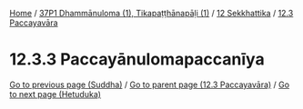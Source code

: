 
[Home](/) / [37P1 Dhammānuloma (1), Tikapaṭṭhānapāḷi (1)](../../../37P1.md) / [12 Sekkhattika](../../12.md) / [12.3 Paccayavāra](../12.3.md)

# 12.3.3 Paccayānulomapaccanīya


[Go to previous page (Suddha)](12.3.2/12.3.2.2/Suddha.md) / [Go to parent page (12.3 Paccayavāra)](../12.3.md) / [Go to next page (Hetuduka)](12.3.3/Hetuduka.md)


